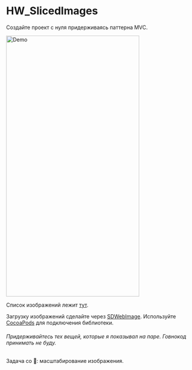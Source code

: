 # HW_SlicedImages

Создайте проект с нуля придерживаясь паттерна MVC.

<img src="https://raw.githubusercontent.com/AlexandrGraschenkov/HW_SlicedImages/master/Example.gif" alt="Demo" width="359" height="704" />

Список изображений лежит [тут](https://dl.dropboxusercontent.com/u/55523423/NetExample/ListImages.json).

Загрузку изображений сделайте через [SDWebImage](https://raw.githubusercontent.com/AlexandrGraschenkov/HW_SlicedImages/master/Example.gif). Используйте [CocoaPods](http://cocoapods.org/) для подключения библиотеки.

###### Придерживайтесь тех вещей, которые я показывал на паре. Говнокод принимать не буду.

Задача со :star2:: масштабирование изображения.
